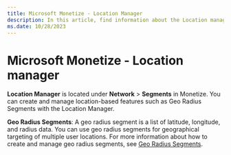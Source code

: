 ```yaml
---
title: Microsoft Monetize - Location Manager
description: In this article, find information about the Location manager and the features that you can manage through it.
ms.date: 10/28/2023
---
```


# Microsoft Monetize - Location manager

**Location Manager** is located under **Network** > **Segments** in Monetize. You can create and manage location-based features such as Geo Radius Segments with the Location Manager.

**Geo Radius Segments**: A geo radius segment is a list of latitude, longitude, and radius data. You can use geo radius segments for geographical targeting of multiple user locations. For more information about how to create and manage geo radius segments, see [Geo Radius Segments](geo-radius-segments.md).
